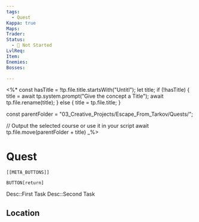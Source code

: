 ```yaml
---
tags:
  - Quest
Kappa: true
Maps: 
Trader: 
Status:
  - 🛑 Not Started
LvlReq: 
Item: 
Enemies: 
Bosses:

---
```

<%*
const hasTitle = !tp.file.title.startsWith("Untitl");
let title;
if (!hasTitle) {
	title = await tp.system.prompt("Give the concept a Title");
	await tp.file.rename(title);
} else {
	title = tp.file.title;
}

const parentFolder = "03_Creative_Projects/Escape_From_Tarkov/Quests/";

// Output the selected course or use it in your script
await tp.file.move(parentFolder + title)
_%>
# Quest

```meta-bind-embed
[[META_BUTTONS]]
```
`BUTTON[return]` 

Desc::First Task
Desc::Second Task
## Location


